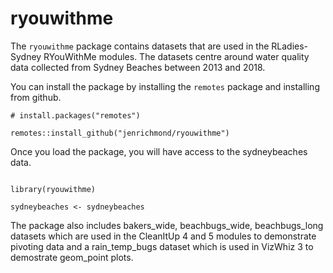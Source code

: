 # ryouwithme

The `ryouwithme` package contains datasets that are used in the RLadies-Sydney RYouWithMe modules. The datasets centre around water quality data collected from Sydney Beaches between 2013 and 2018. 

You can install the package by installing the `remotes` package and installing from github. 

```
# install.packages("remotes")

remotes::install_github("jenrichmond/ryouwithme")

```

Once you load the package, you will have access to the sydneybeaches data. 

```

library(ryouwithme)

sydneybeaches <- sydneybeaches

```

The package also includes bakers_wide, beachbugs_wide, beachbugs_long datasets which are used in the CleanItUp 4 and 5 modules to demonstrate pivoting data and a rain_temp_bugs dataset which is used in VizWhiz 3 to demostrate geom_point plots.
